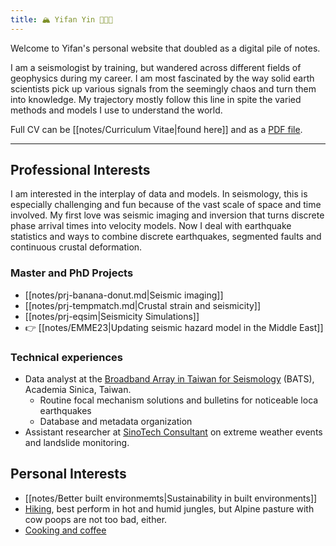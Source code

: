 ```yaml
---
title: 🏔 Yifan Yin 🧑🏻‍💻
---
```


Welcome to Yifan's personal website that doubled as a digital pile of notes.

I am a seismologist by training, but wandered across different fields of geophysics during my career. I am most fascinated by the way solid earth scientists pick up various signals from the seemingly chaos and turn them into knowledge. My trajectory mostly follow this line in spite the varied methods and models I use to understand the world.

Full CV can be [[notes/Curriculum Vitae|found here]] and as a [PDF file](https://yifanyin.github.io/yifans_cv_2022.pdf).

---
## Professional Interests
I am interested in the interplay of data and models. In seismology, this is especially challenging and fun because of the vast scale of space and time involved. My first love was seismic imaging and inversion that turns discrete phase arrival times into velocity models. Now I deal with earthquake statistics and ways to combine discrete earthquakes, segmented faults and continuous crustal deformation.

### Master and PhD Projects
- [[notes/prj-banana-donut.md|Seismic imaging]]
- [[notes/prj-tempmatch.md|Crustal strain and seismicity]]
- [[notes/prj-eqsim|Seismicity Simulations]]
- 👉 [[notes/EMME23|Updating seismic hazard model in the Middle East]]

### Technical experiences
- Data analyst at the [Broadband Array in Taiwan for Seismology](https://bats.earth.sinica.edu.tw/) (BATS), Academia Sinica, Taiwan.
    - Routine focal mechanism solutions and bulletins for noticeable loca earthquakes
    - Database and metadata organization
- Assistant researcher at [SinoTech Consultant](https://www.sinotech.org.tw/) on extreme weather events and landslide monitoring.

## Personal Interests
- [[notes/Better built environmemts|Sustainability in built environments]]
- [Hiking](https://yifanyin.github.io/tags/hiking/), best perform in hot and humid jungles, but Alpine pasture with cow poops are not too bad, either.
- [Cooking and coffee](https://yifanyin.github.io/tags/food-and-drink/)
